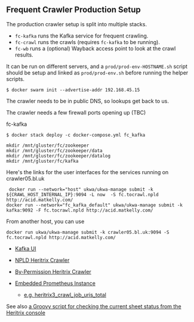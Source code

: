 Frequent Crawler Production Setup
---------------------------------

The production crawler setup is split into multiple stacks.

- `fc-kafka` runs the Kafka service for frequent crawling.
- `fc-crawl` runs the crawls (requires `fc-kafka` to be running).
- `fc-wb` runs a (optional) Wayback access point to look at the crawl results.

It can be run on different servers, and a `prod/prod-env-HOSTNAME.sh` script should be setup and linked as `prod/prod-env.sh` before running the helper scripts.


    $ docker swarm init --advertise-addr 192.168.45.15

The crawler needs to be in public DNS, so lookups get back to us.

The crawler needs a few firewall ports opening up (TBC)



fc-kafka


    $ docker stack deploy -c docker-compose.yml fc_kafka

```
mkdir /mnt/gluster/fc/zookeeper
mkdir /mnt/gluster/fc/zookeeper/data
mkdir /mnt/gluster/fc/zookeeper/datalog
mkdir /mnt/gluster/fc/kafka
```


Here's the links for the user interfaces for the services running on crawler05.bl.uk


     docker run --network="host" ukwa/ukwa-manage submit -k ${CRAWL_HOST_INTERNAL_IP}:9094 -L now  -S fc.tocrawl.npld http://acid.matkelly.com/
    docker run --network="fc_kafka_default" ukwa/ukwa-manage submit -k kafka:9092 -F fc.tocrawl.npld http://acid.matkelly.com/


From another host, you can use 

    docker run ukwa/ukwa-manage submit -k crawler05.bl.uk:9094 -S fc.tocrawl.npld http://acid.matkelly.com/


- [Kafka UI](http://crawler05.bl.uk:9000/#/observe)

- [NPLD Heritrix Crawler](https://crawler05.bl.uk:8443/engine/job/frequent)
- [By-Permission Heritrix Crawler](https://crawler05.bl.uk:9443/engine/job/frequent)
- [Embedded Prometheus Instance](http://crawler05.bl.uk:9191/graph)
    - [e.g. heritrix3\_crawl\_job\_uris\_total](http://crawler05.bl.uk:9191/graph?g0.range_input=1h&g0.expr=heritrix3_crawl_job_uris_total&g0.tab=1)

See also [a Groovy script for checking the current sheet status from the Heritrix console](https://github.com/internetarchive/heritrix3/wiki/Heritrix3-Useful-Scripts#print-all-sheet-associations-and-all-sheet-properties)



